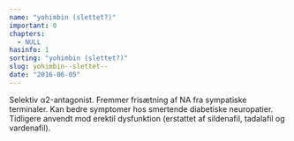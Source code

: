 ```yaml
---
name: "yohimbin (slettet?)"
important: 0
chapters:  
  - NULL
hasinfo: 1
sorting: "yohimbin (slettet?)"
slug: yohimbin--slettet--
date: "2016-06-05"
---
```


Selektiv α2-antagonist. Fremmer frisætning af NA fra sympatiske terminaler. Kan bedre symptomer hos smertende diabetiske neuropatier. Tidligere anvendt mod erektil dysfunktion (erstattet af sildenafil, tadalafil og vardenafil).
